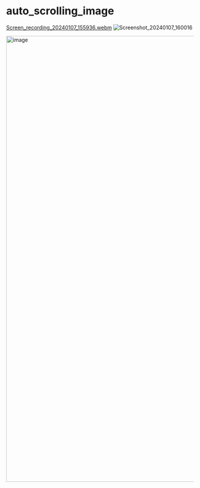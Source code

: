 # auto_scrolling_image

[Screen_recording_20240107_155936.webm](https://github.com/johnhcolani/auto_scrolling_image/assets/91166301/c6c26ce8-3aad-45dd-96fa-cdd9f36ec058)
![Screenshot_20240107_160016](https://github.com/johnhcolani/auto_scrolling_image/assets/91166301/271fd4a6-02cc-4b5c-bfa2-db20ce2aa77f)

<img width="1196" alt="image" src="https://github.com/johnhcolani/auto_scrolling_image/assets/91166301/62b9e6d2-c5ef-4266-85ed-484f6156cc52">
